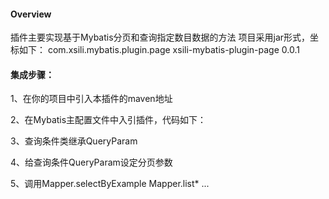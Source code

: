 #### Overview
插件主要实现基于Mybatis分页和查询指定数目数据的方法
项目采用jar形式，坐标如下：
<groupId>com.xsili.mybatis.plugin.page</groupId>
<artifactId>xsili-mybatis-plugin-page</artifactId>
<version>0.0.1</version>

#### 集成步骤：
1、在你的项目中引入本插件的maven地址

2、在Mybatis主配置文件中入引插件，代码如下：
<plugins>
	<plugin interceptor="org.mybatis.plugin.PagePlugin">
		<!-- 数据方言，目前仅支持MySQL(MYSQL)、Oracle(ORACLE) -->
		<property name="dialect" value="MYSQL" />
		<!-- 拦截的statement 以下配置会拦截 selectByExample、list* -->
		<property name="pageSqlId" value=".*.selectByExample|.*.list.*" />
	</plugin>
</plugins>

3、查询条件类继承QueryParam

4、给查询条件QueryParam设定分页参数

5、调用Mapper.selectByExample  Mapper.list* ...
